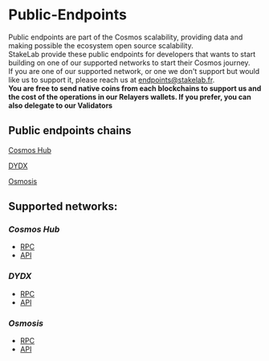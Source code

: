 # Public-Endpoints
Public endpoints are part of the Cosmos scalability, providing data and making possible the ecosystem open source scalability.  
StakeLab provide these public endpoints for developers that wants to start building on one of our supported networks to start their Cosmos journey.  
If you are one of our supported network, or one we don't support but would like us to support it, please reach us at endpoints@stakelab.fr.  
**You are free to send native coins from each blockchains to support us and the cost of the operations in our Relayers wallets. If you prefer, you can also delegate to our Validators**  

## Public endpoints chains  
[Cosmos Hub](https://github.com/StakeLab-Hub/StakeLab/blob/main/Public%20endpoints/README.md#cosmos-hub)

[DYDX](https://github.com/StakeLab-Hub/StakeLab/blob/main/Public%20endpoints/README.md#dydx)

[Osmosis](https://github.com/StakeLab-Hub/StakeLab/blob/main/Public%20endpoints/README.md#osmosis)

## Supported networks:  

### _Cosmos Hub_  
- [RPC](https://rpc.cosmoshub.stakelab.zone/)
- [API](https://api.cosmoshub.stakelab.zone/)

### _DYDX_
- [RPC](https://rpc.dydx.stakelab.zone/)
- [API](https://api.dydx.stakelab.zone/)

### _Osmosis_  
- [RPC](http://rpc.osmosis.stakelab.zone/)
- [API](http://api.osmosis.stakelab.zone/)
